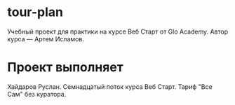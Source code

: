 # tour-plan

Учебный проект для практики на курсе Веб Старт от Glo Academy. Автор курса — Артем Исламов.

# Проект выполняет

Хайдаров Руслан. Семнадцатый поток курса Веб Старт. Тариф "Все Сам" без куратора.
